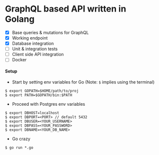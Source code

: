 # GraphQL based API written in Golang

- [x] Base queries & mutations for GraphQL
- [x] Working endpoint
- [x] Database integration
- [ ] Unit & integration tests
- [ ] Client side API integration
- [ ] Docker

#### Setup

* Start by setting env variables for Go (Note: `$` implies using the terminal)

```
$ export GOPATH=$HOME/path/to/proj
$ export PATH=$GOPATH/bin:$PATH
```

* Proceed with Postgres env variables

```
$ export DBHOST=localhost
$ export DBPORT=<PORT> // default 5432
$ export DBUSER=<YOUR_USERNAME>
$ export DBPASS=<YOUR_PASSWORD>
$ export DBNAME=<YOUR_DB_NAME>
```

* Go crazy

```
$ go run *.go
```